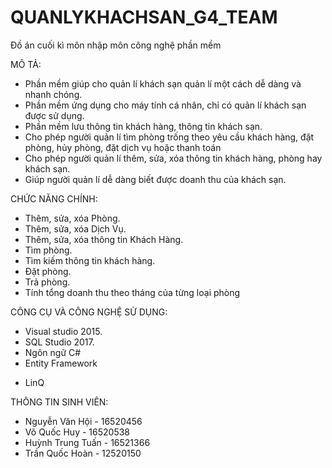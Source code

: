 ﻿# QUANLYKHACHSAN_G4_TEAM
Đồ án cuối kì môn nhập môn công nghệ phần mềm

MÔ TẢ:
+ Phần mềm giúp cho quản lí khách sạn quản lí một cách dễ dàng và nhanh chóng.
+ Phần mềm ứng dụng cho máy tính cá nhân, chỉ có quản lí khách sạn được sử dụng.
+ Phần mềm lưu thông tin khách hàng, thông tin khách sạn.
+ Cho phép người quản lí tìm phòng trống theo yêu cầu khách hàng, đặt phòng, hủy phòng, đặt dịch vụ hoặc thanh toán
+ Cho phép người quản lí thêm, sửa, xóa thông tin khách hàng, phòng hay khách sạn.
+ Giúp người quản lí dễ dàng biết được doanh thu của khách sạn.


CHỨC NĂNG CHÍNH: 
+ Thêm, sửa, xóa Phòng.
+ Thêm, sửa, xóa Dịch Vụ.
+ Thêm, sửa, xóa thông tin Khách Hàng.
+ Tìm phòng.
+ Tìm kiếm thông tin khách hàng.
+ Đặt phòng.
+ Trả phòng.
+ Tính tổng doanh thu theo tháng của từng loại phòng


CÔNG CỤ VÀ CÔNG NGHỆ SỬ DỤNG: 
+ Visual studio 2015.
+ SQL Studio 2017.
+ Ngôn ngữ C#
+ Entity Framework
- LinQ


THÔNG TIN SINH VIÊN:
- Nguyễn Văn Hội - 16520456 
- Võ Quốc Huy - 16520538
- Huỳnh Trung Tuấn - 16521366
- Trần Quốc Hoàn - 12520150

